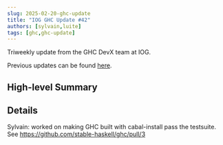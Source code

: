 ```yaml
---
slug: 2025-02-20-ghc-update
title: "IOG GHC Update #42"
authors: [sylvain,luite]
tags: [ghc,ghc-update]
---
```


Triweekly update from the GHC DevX team at IOG.

<!-- truncate -->

Previous updates can be found [here](https://engineering.iog.io/tags/ghc-update).

## High-level Summary


## Details

Sylvain: worked on making GHC built with cabal-install pass the testsuite. See https://github.com/stable-haskell/ghc/pull/3
